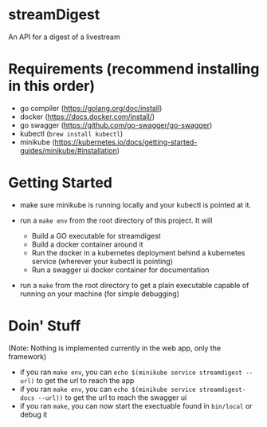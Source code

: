 # streamDigest
An API for a digest of a livestream

# Requirements (recommend installing in this order)
- go compiler (https://golang.org/doc/install)
- docker (https://docs.docker.com/install/)
- go swagger (https://github.com/go-swagger/go-swagger)
- kubectl (`brew install kubectl`)
- minikube (https://kubernetes.io/docs/getting-started-guides/minikube/#installation)

# Getting Started
- make sure minikube is running locally and your kubectl is pointed at it.

- run a `make env` from the root directory of this project. It will
    - Build a GO executable for streamdigest
    - Build a docker container around it
    - Run the docker in a kubernetes deployment behind a kubernetes service (wherever your kubectl is pointing)
    - Run a swagger ui docker container for documentation

- run a `make` from the root directory to get a plain executable capable of running on your machine (for simple debugging)

# Doin' Stuff
(Note: Nothing is implemented currently in the web app, only the framework)
* if you ran `make env`, you can `echo $(minikube service streamdigest --url)` to get the url to reach the app
* if you ran `make env`, you can `echo $(minikube service streamdigest-docs --url))` to get the url to reach the swagger ui
* if you ran `make`, you can now start the exectuable found in `bin/local` or debug it
